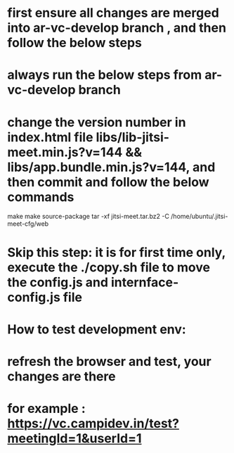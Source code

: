 

# first ensure all changes are merged into ar-vc-develop branch , and then follow the below steps 
# always run the below steps from ar-vc-develop branch 


# change the version number in index.html file libs/lib-jitsi-meet.min.js?v=144 && libs/app.bundle.min.js?v=144, and then commit and follow the below commands 

make
make source-package
tar -xf jitsi-meet.tar.bz2 -C /home/ubuntu/.jitsi-meet-cfg/web

# Skip this step: it is for first time only, execute the ./copy.sh file to move the config.js and internface-config.js file 

# How to test development env:
# refresh the browser and test, your changes are there 
# for example : https://vc.campidev.in/test?meetingId=1&userId=1
